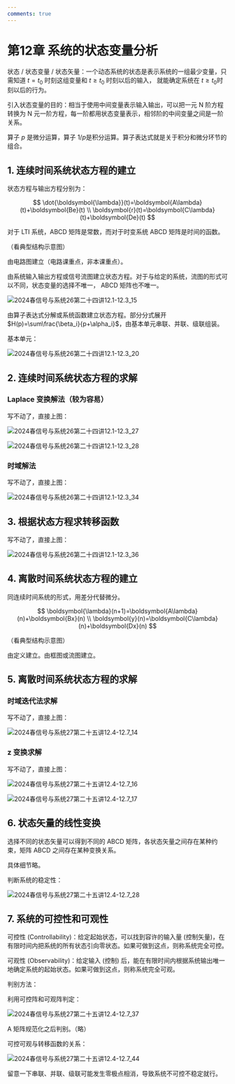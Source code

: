 ```yaml
---
comments: true
---
```


# 第12章 系统的状态变量分析

状态 / 状态变量 / 状态矢量：一个动态系统的状态是表示系统的一组最少变量，只需知道 $t=t_0$ 时刻这组变量和 $t\geqslant t_0$ 时刻以后的输入， 就能确定系统在 $t\geqslant t_0$​ 时刻以后的行为。

引入状态变量的目的：相当于使用中间变量表示输入输出，可以把一元 N 阶方程转换为 N 元一阶方程，每一阶都用状态变量表示，相邻阶的中间变量之间是一阶关系。

算子 $p$ 是微分运算，算子 $1/p$​ 是积分运算。算子表达式就是关于积分和微分环节的组合。

## 1. 连续时间系统状态方程的建立

状态方程与输出方程分别为：

$$
\dot{\boldsymbol{\lambda}}(t)=\boldsymbol{A\lambda}(t)+\boldsymbol{Be}(t)
\\
\boldsymbol{r}(t)=\boldsymbol{C\lambda}(t)+\boldsymbol{De}(t)
$$

对于 LTI 系统，ABCD 矩阵是常数，而对于时变系统 ABCD 矩阵是时间的函数。

（看典型结构示意图）

由电路图建立（电路课重点，非本课重点）。

由系统输入输出方程或信号流图建立状态方程。对于与给定的系统，流图的形式可以不同，状态变量的选择不唯一， ABCD 矩阵也不唯一。

![2024春信号与系统26第二十四讲12.1-12.3_15](https://cdn.jsdelivr.net/gh/DerrickMarcus/picgo_image/images/ch12_img1.png)

由算子表达式分解或系统函数建立状态方程。部分分式展开 $H(p)=\sum\frac{\beta_i}{p+\alpha_i}$​ ，由基本单元串联、并联、级联组装。

基本单元：

![2024春信号与系统26第二十四讲12.1-12.3_20](https://cdn.jsdelivr.net/gh/DerrickMarcus/picgo_image/images/ch12_img2.png)

## 2. 连续时间系统状态方程的求解

### Laplace 变换解法（较为容易）

写不动了，直接上图：

![2024春信号与系统26第二十四讲12.1-12.3_27](https://cdn.jsdelivr.net/gh/DerrickMarcus/picgo_image/images/ch12_img3.png)

![2024春信号与系统26第二十四讲12.1-12.3_28](https://cdn.jsdelivr.net/gh/DerrickMarcus/picgo_image/images/ch12_img4.png)

### 时域解法

写不动了，直接上图：

![2024春信号与系统26第二十四讲12.1-12.3_34](https://cdn.jsdelivr.net/gh/DerrickMarcus/picgo_image/images/ch12_img5.png)

## 3. 根据状态方程求转移函数

写不动了，直接上图：

![2024春信号与系统26第二十四讲12.1-12.3_36](https://cdn.jsdelivr.net/gh/DerrickMarcus/picgo_image/images/ch12_img6.png)

## 4. 离散时间系统状态方程的建立

同连续时间系统的形式，用差分代替微分。

$$
\boldsymbol{\lambda}(n+1)=\boldsymbol{A\lambda}(n)+\boldsymbol{Bx}(n)
\\
\boldsymbol{y}(n)=\boldsymbol{C\lambda}(n)+\boldsymbol{Dx}(n)
$$

（看典型结构示意图）

由定义建立。由框图或流图建立。

## 5. 离散时间系统状态方程的求解

### 时域迭代法求解

写不动了，直接上图：

![2024春信号与系统27第二十五讲12.4-12.7_14](https://cdn.jsdelivr.net/gh/DerrickMarcus/picgo_image/images/ch12_img7.png)

### z 变换求解

写不动了，直接上图：

![2024春信号与系统27第二十五讲12.4-12.7_16](https://cdn.jsdelivr.net/gh/DerrickMarcus/picgo_image/images/ch12_img8.png)

![2024春信号与系统27第二十五讲12.4-12.7_17](https://cdn.jsdelivr.net/gh/DerrickMarcus/picgo_image/images/ch12_img9.png)

## 6. 状态矢量的线性变换

选择不同的状态矢量可以得到不同的 ABCD 矩阵，各状态矢量之间存在某种约束，矩阵 ABCD 之间存在某种变换关系。

具体细节略。

判断系统的稳定性：

![2024春信号与系统27第二十五讲12.4-12.7_28](https://cdn.jsdelivr.net/gh/DerrickMarcus/picgo_image/images/ch12_img10.png)

## 7. 系统的可控性和可观性

可控性 (Controllability)：给定起始状态，可以找到容许的输入量 (控制矢量)，在有限时间内把系统的所有状态引向零状态。如果可做到这点，则称系统完全可控。

可观性 (Observability)：给定输入 (控制) 后，能在有限时间内根据系统输出唯一地确定系统的起始状态。如果可做到这点，则称系统完全可观。

判别方法：

利用可控阵和可观阵判定：

![2024春信号与系统27第二十五讲12.4-12.7_37](https://cdn.jsdelivr.net/gh/DerrickMarcus/picgo_image/images/ch12_img11.png)

A 矩阵规范化之后判别。（略）

可控可观与转移函数的关系：

![2024春信号与系统27第二十五讲12.4-12.7_44](https://cdn.jsdelivr.net/gh/DerrickMarcus/picgo_image/images/ch12_img12.png)

留意一下串联、并联、级联可能发生零极点相消，导致系统不可控不稳定就行。
